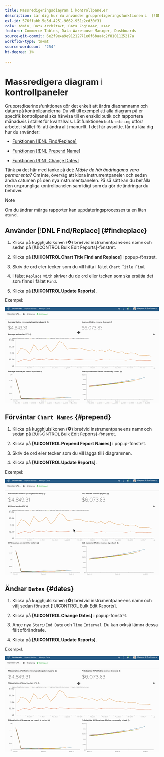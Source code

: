 ```yaml
---
title: Massredigeringsdiagram i kontrollpaneler
description: Lär dig hur du använder gruppredigeringsfunktionen i  [!DNL Commerce Intelligence].
exl-id: 576ffabb-5e5d-4251-9662-951e2cd30f31
role: Admin, Data Architect, Data Engineer, User
feature: Commerce Tables, Data Warehouse Manager, Dashboards
source-git-commit: 6e2f9e4a9e91212771e6f6baa8c2f8101125217a
workflow-type: tm+mt
source-wordcount: '254'
ht-degree: 1%

---
```


# Massredigera diagram i kontrollpaneler

Gruppredigeringsfunktionen gör det enkelt att ändra diagramnamn och datum på kontrollpanelerna. Du vill till exempel att alla diagram på en specifik kontrollpanel ska hänvisa till en enskild butik och rapportera månadsvis i stället för kvartalsvis. Låt funktionen `bulk-editing` utföra arbetet i stället för att ändra allt manuellt. I det här avsnittet får du lära dig hur du använder:

* [Funktionen  [!DNL Find/Replace] ](#findreplace)

* [Funktionen  [!DNL Prepend Name] ](#prepend)

* [Funktionen  [!DNL Change Dates] ](#dates)

Tänk på det här med tanke på det: *Måste de här ändringarna vara permanenta?* Om inte, överväg att klona instrumentpanelen och sedan ändra datumen på den nya instrumentpanelen. På så sätt kan du behålla den ursprungliga kontrollpanelen samtidigt som du gör de ändringar du behöver.

>[!NOTE]
>
>Om du ändrar många rapporter kan uppdateringsprocessen ta en liten stund.

## Använder [!DNL Find/Replace] {#findreplace}

1. Klicka på kugghjulsikonen (![](../../assets/gear-icon.png)) bredvid instrumentpanelens namn och sedan på [!UICONTROL Bulk Edit Reports]-fönstret.

1. Klicka på **[!UICONTROL Chart Title Find and Replace]** i popup-fönstret.

1. Skriv de ord eller tecken som du vill hitta i fältet `Chart Title Find`.

1. I fältet `Replace With` skriver du de ord eller tecken som ska ersätta det som finns i fältet `Find`.

1. Klicka på **[!UICONTROL Update Reports]**.

Exempel:

![massredigering](../../assets/bulk_edit.gif)

## Förväntar `Chart Names` {#prepend}

1. Klicka på kugghjulsikonen (![](../../assets/gear-icon.png)) bredvid instrumentpanelens namn och sedan på [!UICONTROL Bulk Edit Reports]-fönstret.

1. Klicka på **[!UICONTROL Prepend Report Names]** i popup-fönstret.

1. Skriv de ord eller tecken som du vill lägga till i diagrammen.

1. Klicka på **[!UICONTROL Update Reports]**.

Exempel:

![prepend](../../assets/prepend.gif)

## Ändrar `Dates` {#dates}

1. Klicka på kugghjulsikonen (![](../../assets/gear-icon.png)) bredvid instrumentpanelens namn och välj sedan fönstret [!UICONTROL Bulk Edit Reports].

1. Klicka på **[!UICONTROL Change Dates]** i popup-fönstret.

1. Ange nya `Start/End Date` och `Time Interval`. Du kan också lämna dessa fält oförändrade.

1. Klicka på **[!UICONTROL Update Reports]**.

Exempel:

![ändrar datum](../../assets/dates.gif)

